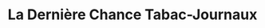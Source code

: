 ---
title: "La Dernière Chance Tabac-Journaux"
url: /saint-amand-montrond/la-derniere-chance-tabac-journaux/
shop: tabac
---